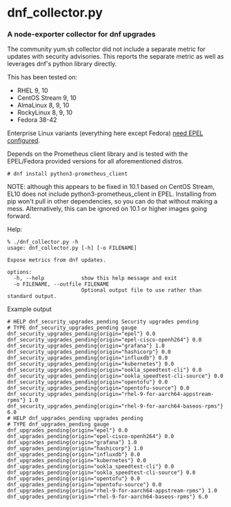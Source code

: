 # dnf_collector.py

### A node-exporter collector for dnf upgrades

The community yum.sh collector did not include a separate metric for updates with security advisories. This reports the separate metric as well as leverages dnf's python library directly.

This has been tested on:
* RHEL 9, 10
* CentOS Stream 9, 10
* AlmaLinux 8, 9, 10
* RockyLinux 8, 9, 10
* Fedora 38-42

Enterprise Linux variants (everything here except Fedora) [need EPEL configured](https://docs.fedoraproject.org/en-US/epel/).

Depends on the Prometheus client library and is tested with the EPEL/Fedora provided versions for all aforementioned distros.
```
# dnf install python3-prometheus_client
```

NOTE: although this appears to be fixed in 10.1 based on CentOS Stream, EL10 does not include python3-prometheus_client in EPEL. Installing from pip won't pull in other dependencies, so you can do that without making a mess. Alternatively, this can be ignored on 10.1 or higher images going forward.

Help:
```
% ./dnf_collector.py -h
usage: dnf_collector.py [-h] [-o FILENAME]

Expose metrics from dnf updates.

options:
  -h, --help            show this help message and exit
  -o FILENAME, --outfile FILENAME
                        Optional output file to use rather than standard output.
```

Example output
```
# HELP dnf_security_upgrades_pending Security upgrades pending
# TYPE dnf_security_upgrades_pending gauge
dnf_security_upgrades_pending{origin="epel"} 0.0
dnf_security_upgrades_pending{origin="epel-cisco-openh264"} 0.0
dnf_security_upgrades_pending{origin="grafana"} 1.0
dnf_security_upgrades_pending{origin="hashicorp"} 0.0
dnf_security_upgrades_pending{origin="influxdb"} 0.0
dnf_security_upgrades_pending{origin="kubernetes"} 0.0
dnf_security_upgrades_pending{origin="ookla_speedtest-cli"} 0.0
dnf_security_upgrades_pending{origin="ookla_speedtest-cli-source"} 0.0
dnf_security_upgrades_pending{origin="opentofu"} 0.0
dnf_security_upgrades_pending{origin="opentofu-source"} 0.0
dnf_security_upgrades_pending{origin="rhel-9-for-aarch64-appstream-rpms"} 1.0
dnf_security_upgrades_pending{origin="rhel-9-for-aarch64-baseos-rpms"} 6.0
# HELP dnf_upgrades_pending upgrades pending
# TYPE dnf_upgrades_pending gauge
dnf_upgrades_pending{origin="epel"} 0.0
dnf_upgrades_pending{origin="epel-cisco-openh264"} 0.0
dnf_upgrades_pending{origin="grafana"} 1.0
dnf_upgrades_pending{origin="hashicorp"} 1.0
dnf_upgrades_pending{origin="influxdb"} 0.0
dnf_upgrades_pending{origin="kubernetes"} 0.0
dnf_upgrades_pending{origin="ookla_speedtest-cli"} 0.0
dnf_upgrades_pending{origin="ookla_speedtest-cli-source"} 0.0
dnf_upgrades_pending{origin="opentofu"} 0.0
dnf_upgrades_pending{origin="opentofu-source"} 0.0
dnf_upgrades_pending{origin="rhel-9-for-aarch64-appstream-rpms"} 1.0
dnf_upgrades_pending{origin="rhel-9-for-aarch64-baseos-rpms"} 6.0
```
